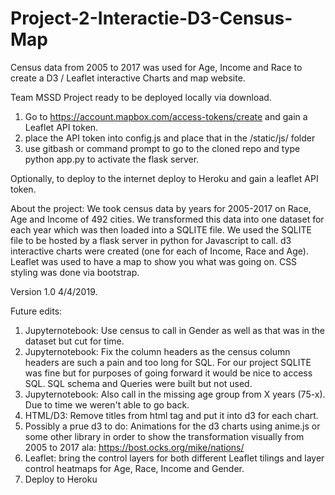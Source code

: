 # Project-2-Interactie-D3-Census-Map
Census data from 2005 to 2017 was used for Age, Income and Race to create a D3 / Leaflet interactive Charts and map website.

Team MSSD
Project ready to be deployed locally via download.
1) Go to https://account.mapbox.com/access-tokens/create and gain a Leaflet API token.
2) place the API token into config.js and place that in the /static/js/ folder
3) use gitbash or command prompt to go to the cloned repo and type python app.py to activate the flask server.

Optionally, to deploy to the internet deploy to Heroku and gain a leaflet API token.

About the project:
We took census data by years for 2005-2017 on Race, Age and Income of 492 cities.
We transformed this data into one dataset for each year which was then loaded into a SQLITE file.
We used the SQLITE file to be hosted by a flask server in python for Javascript to call.
d3 interactive charts were created (one for each of Income, Race and Age).
Leaflet was used to have a map to show you what was going on.
CSS styling was done via bootstrap.

Version 1.0 4/4/2019.

Future edits:
1) Jupyternotebook: Use census to call in Gender as well as that was in the dataset but cut for time.
2) Jupyternotebook: Fix the column headers as the census column headers are such a pain and too long for SQL. For our project SQLITE was fine but for purposes of going forward it would be nice to access SQL. SQL schema and Queries were built but not used.
3) Jupyternotebook: Also call in the missing age group from X years (75-x). Due to time we weren't able to go back.
4) HTML/D3: Remove titles from html tag and put it into d3 for each chart.
5) Possibly a prue d3 to do: Animations for the d3 charts using anime.js or some other library in order to show the transformation visually from 2005 to 2017 ala: https://bost.ocks.org/mike/nations/
6) Leaflet: bring the control layers for both different Leaflet tilings and layer control heatmaps for Age, Race, Income and Gender. 
7) Deploy to Heroku